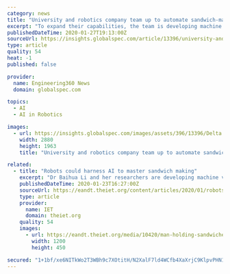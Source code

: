 ```yaml
---
category: news
title: "University and robotics company team up to automate sandwich-making"
excerpt: "To expand their capabilities, the team is developing machine vision and embedded AI to enable robot manipulators to distinguish food ingredients ... For instance, a Seattle-based startup is using a robot to prepare pizzas while a series of robots dubbed Tom, Dick and Harry are automating farming."
publishedDateTime: 2020-01-27T19:13:00Z
sourceUrl: https://insights.globalspec.com/article/13396/university-and-robotics-company-team-up-to-automate-sandwich-making
type: article
quality: 54
heat: -1
published: false

provider:
  name: Engineering360 News
  domain: globalspec.com

topics:
  - AI
  - AI in Robotics

images:
  - url: https://insights.globalspec.com/images/assets/396/13396/Delta.jpg
    width: 2880
    height: 1963
    title: "University and robotics company team up to automate sandwich-making"

related:
  - title: "Robots could harness AI to master sandwich making"
    excerpt: "Dr Baihua Li and her researchers are developing machine vision and embedded AI technology for the company’s 'Delta' robots ... such as items being misplaced or missing. Eventually, the robots could make and package sandwiches from start to finish without human intervention, allowing human workers to focus on “higher-value” activities."
    publishedDateTime: 2020-01-23T16:27:00Z
    sourceUrl: https://eandt.theiet.org/content/articles/2020/01/robots-could-harness-ai-to-master-sandwich-making/
    type: article
    provider:
      name: IET
      domain: theiet.org
    quality: 54
    images:
      - url: https://eandt.theiet.org/media/10420/man-holding-sandwiches-happily.jpg?crop=0,0.17273888888888889,0,0.3331986111111111&cropmode=percentage&width=1200&height=450&rnd=132242685970000000
        width: 1200
        height: 450

secured: "1+1bf/xe6NITkWo2T3WBh9c7XOtitH/N2XalF7ld4WCfb4XaXrjC9KlpvPHN1cPhm0JCdgFZm7o/j8uq3WWv7BwlJ6sWXfS0/CGA4rQEJsXmhGbO4PGqpv0MBApXBMTP4mTEIuUOXBRAmHtk8CziXeYPSGjWAtA3Wcon2L3igqqPKh8R3/BPaW0qwjO32IA/3L2WLjXgzmM+GYMKIlVsX5yCyrl5C3gMghKVX7DGY5ZgymvVRe4h2oGI0Hz4RzN8JRH7FiQGRMDOpmmISnCTRlMQDy3J5zjwL+7DmOsmCDY46HHg5YAa1TLmn2aDJfMJ;5pMEbT8L7B/oBWDwYsgadA=="
---
```


